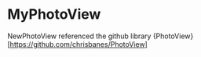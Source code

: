 # MyPhotoView
NewPhotoView
referenced the github library {PhotoView}[https://github.com/chrisbanes/PhotoView]
